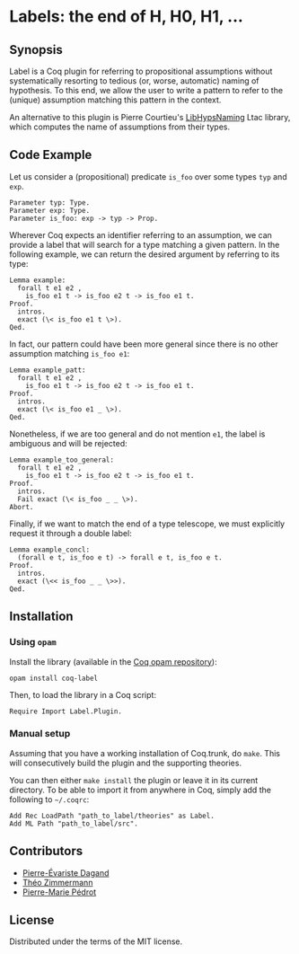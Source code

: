 # Labels: the end of H, H0, H1, ...


## Synopsis

Label is a Coq plugin for referring to propositional assumptions
without systematically resorting to tedious (or, worse, automatic)
naming of hypothesis. To this end, we allow the user to write a
pattern to refer to the (unique) assumption matching this pattern in
the context.

An alternative to this plugin is Pierre Courtieu's
[LibHypsNaming](http://cedric.cnam.fr/~courtiep/downloads/LibHypsNaming.v)
Ltac library, which computes the name of assumptions from their types.

## Code Example

Let us consider a (propositional) predicate `is_foo` over some types
`typ` and `exp`.

    Parameter typ: Type.
    Parameter exp: Type.
    Parameter is_foo: exp -> typ -> Prop.

Wherever Coq expects an identifier referring to an assumption, we can
provide a label that will search for a type matching a given
pattern. In the following example, we can return the desired argument
by referring to its type:

    Lemma example:
      forall t e1 e2 ,
        is_foo e1 t -> is_foo e2 t -> is_foo e1 t.
    Proof.
      intros.
      exact (\< is_foo e1 t \>).
    Qed.

In fact, our pattern could have been more general since there is no
other assumption matching `is_foo e1`:

    Lemma example_patt:
      forall t e1 e2 ,
        is_foo e1 t -> is_foo e2 t -> is_foo e1 t.
    Proof.
      intros.
      exact (\< is_foo e1 _ \>).
    Qed.

Nonetheless, if we are too general and do not mention `e1`, the
label is ambiguous and will be rejected:

    Lemma example_too_general:
      forall t e1 e2 ,
        is_foo e1 t -> is_foo e2 t -> is_foo e1 t.
    Proof.
      intros.
      Fail exact (\< is_foo _ _ \>).
    Abort.

Finally, if we want to match the end of a type telescope, we must
explicitly request it through a double label:

    Lemma example_concl:
      (forall e t, is_foo e t) -> forall e t, is_foo e t.
    Proof.
      intros.
      exact (\<< is_foo _ _ \>>).
    Qed.

## Installation

### Using `opam`

Install the library (available in
the [Coq opam repository](http://coq.io/opam/)):

    opam install coq-label

Then, to load the library in a Coq script:

    Require Import Label.Plugin.

### Manual setup

Assuming that you have a working installation of Coq.trunk, do `make`.
This will consecutively build the plugin and the supporting theories.

You can then either `make install` the plugin or leave it in its
current directory. To be able to import it from anywhere in Coq,
simply add the following to `~/.coqrc`:

    Add Rec LoadPath "path_to_label/theories" as Label.
    Add ML Path "path_to_label/src".

## Contributors

+ [Pierre-Évariste Dagand](https://pages.lip6.fr/Pierre-Evariste.Dagand/)
+ [Théo Zimmermann](http://www.theozimmermann.net/fr/)
+ [Pierre-Marie Pédrot](https://www.pédrot.fr/)

## License

Distributed under the terms of the MIT license.
